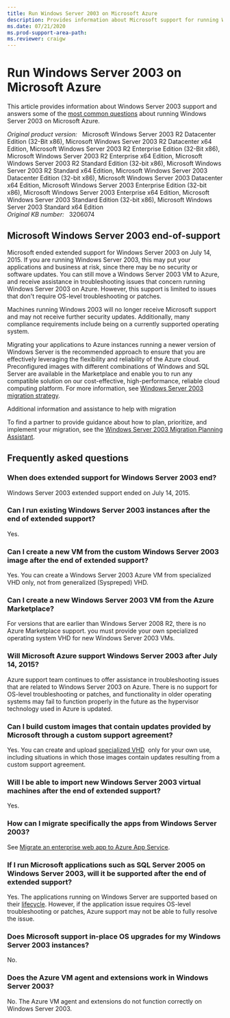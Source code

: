 ```yaml
---
title: Run Windows Server 2003 on Microsoft Azure
description: Provides information about Microsoft support for running Windows Server 2003 VMs on Microsoft Azure.
ms.date: 07/21/2020
ms.prod-support-area-path: 
ms.reviewer: craigw
---
```

# Run Windows Server 2003 on Microsoft Azure

This article provides information about Windows Server 2003 support and answers some of the [most common questions](#frequently-asked-questions) about running Windows Server 2003 on Microsoft Azure.

_Original product version:_ &nbsp; Microsoft Windows Server 2003 R2 Datacenter Edition (32-Bit x86), Microsoft Windows Server 2003 R2 Datacenter x64 Edition, Microsoft Windows Server 2003 R2 Enterprise Edition (32-Bit x86), Microsoft Windows Server 2003 R2 Enterprise x64 Edition,
Microsoft Windows Server 2003 R2 Standard Edition (32-bit x86), Microsoft Windows Server 2003 R2 Standard x64 Edition, Microsoft Windows Server 2003 Datacenter Edition (32-bit x86), Microsoft Windows Server 2003 Datacenter x64 Edition, Microsoft Windows Server 2003 Enterprise Edition (32-bit x86), Microsoft Windows Server 2003 Enterprise x64 Edition, Microsoft Windows Server 2003 Standard Edition (32-bit x86), Microsoft Windows Server 2003 Standard x64 Edition  
_Original KB number:_ &nbsp; 3206074

## Microsoft Windows Server 2003 end-of-support

Microsoft ended extended support for Windows Server 2003 on July 14, 2015. If you are running Windows Server 2003, this may put your applications and business at risk, since there may be no security or software updates. You can still move a Windows Server 2003 VM to Azure, and receive assistance in troubleshooting issues that concern running Windows Server 2003 on Azure. However, this support is limited to issues that don't require OS-level troubleshooting or patches.

Machines running Windows 2003 will no longer receive Microsoft support and may not receive further security updates. Additionally, many compliance requirements include being on a currently supported operating system.

Migrating your applications to Azure instances running a newer version of Windows Server is the recommended approach to ensure that you are effectively leveraging the flexibility and reliability of the Azure cloud. Preconfigured images with different combinations of Windows and SQL Server are available in the Marketplace and enable you to run any compatible solution on our cost-effective, high-performance, reliable cloud computing platform. For more information, see [Windows Server 2003 migration strategy](https://www.microsoft.com/cloud-platform/windows-server-2003).

Additional information and assistance to help with migration

To find a partner to provide guidance about how to plan, prioritize, and implement your migration, see the [Windows Server 2003 Migration Planning Assistant](http://migrationplanningassistant.azurewebsites.net/).

## Frequently asked questions

### When does extended support for Windows Server 2003 end? 

Windows Server 2003 extended support ended on July 14, 2015.

### Can I run existing Windows Server 2003 instances after the end of extended support? 

Yes.

### Can I create a new VM from the custom Windows Server 2003 image after the end of extended support? 

Yes. You can create a Windows Server 2003 Azure VM from specialized VHD only, not from generalized (Syspreped) VHD.

### Can I create a new Windows Server 2003 VM from the Azure Marketplace? 

For versions that are earlier than Windows Server 2008 R2, there is no Azure Marketplace support. you must provide your own specialized operating system VHD for new Windows Server 2003 VMs.

### Will Microsoft Azure support Windows Server 2003 after July 14, 2015? 

Azure support team continues to offer assistance in troubleshooting issues that are related to Windows Server 2003 on Azure. There is no support for OS-level troubleshooting or patches, and functionality in older operating systems may fail to function properly in the future as the hypervisor technology used in Azure is updated.

### Can I build custom images that contain updates provided by Microsoft through a custom support agreement? 

Yes. You can create and upload [specialized VHD](https://docs.microsoft.com/azure/virtual-machines/virtual-machines-windows-create-vm-specialized.json)  only for your own use, including situations in which those images contain updates resulting from a custom support agreement. 

### Will I be able to import new Windows Server 2003 virtual machines after the end of extended support? 

Yes.

### How can I migrate specifically the apps from Windows Server 2003? 

See [Migrate an enterprise web app to Azure App Service](https://azure.microsoft.com/documentation/articles/web-sites-migration-from-iis-server/).

### If I run Microsoft applications such as SQL Server 2005 on Windows Server 2003, will it be supported after the end of extended support? 

Yes. The applications running on Windows Server are supported based on their [lifecycle](/lifecycle). However, if the application issue requires OS-level troubleshooting or patches, Azure support may not be able to fully resolve the issue.

### Does Microsoft support in-place OS upgrades for my Windows Server 2003 instances? 

No.

### Does the Azure VM agent and extensions work in Windows Server 2003? 

No. The Azure VM agent and extensions do not function correctly on Windows Server 2003.
